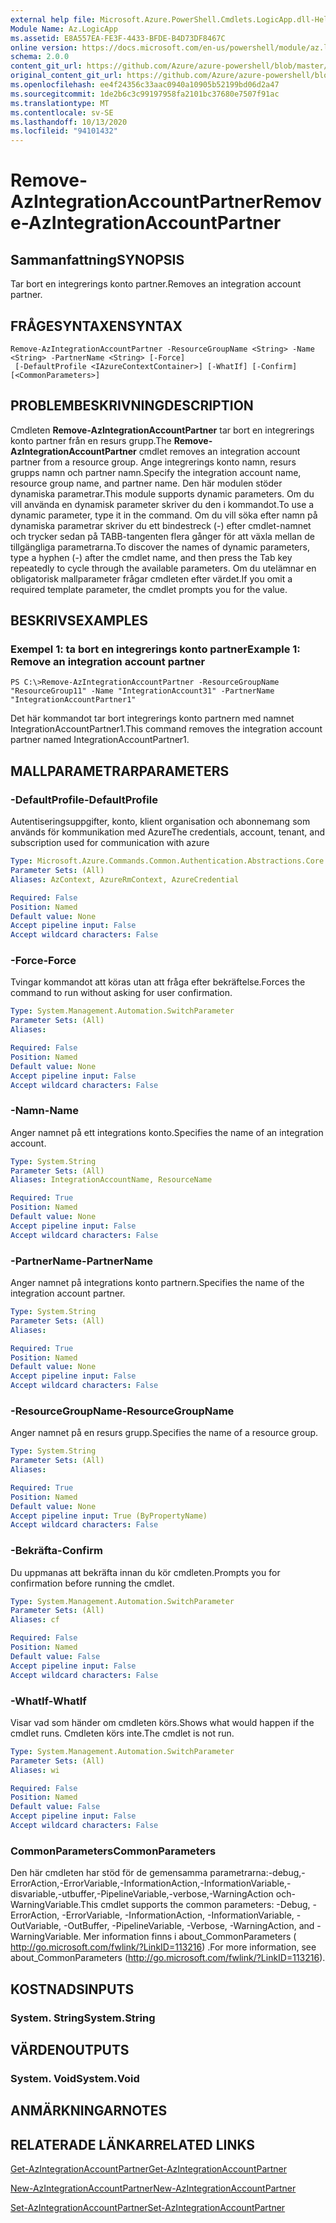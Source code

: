 ```yaml
---
external help file: Microsoft.Azure.PowerShell.Cmdlets.LogicApp.dll-Help.xml
Module Name: Az.LogicApp
ms.assetid: E8A557EA-FE3F-4433-BFDE-B4D73DF8467C
online version: https://docs.microsoft.com/en-us/powershell/module/az.logicapp/remove-azintegrationaccountpartner
schema: 2.0.0
content_git_url: https://github.com/Azure/azure-powershell/blob/master/src/LogicApp/LogicApp/help/Remove-AzIntegrationAccountPartner.md
original_content_git_url: https://github.com/Azure/azure-powershell/blob/master/src/LogicApp/LogicApp/help/Remove-AzIntegrationAccountPartner.md
ms.openlocfilehash: ee4f24356c33aac0940a10905b52199bd06d2a47
ms.sourcegitcommit: 1de2b6c3c99197958fa2101bc37680e7507f91ac
ms.translationtype: MT
ms.contentlocale: sv-SE
ms.lasthandoff: 10/13/2020
ms.locfileid: "94101432"
---
```

# <span data-ttu-id="47e3b-101">Remove-AzIntegrationAccountPartner</span><span class="sxs-lookup"><span data-stu-id="47e3b-101">Remove-AzIntegrationAccountPartner</span></span>

## <span data-ttu-id="47e3b-102">Sammanfattning</span><span class="sxs-lookup"><span data-stu-id="47e3b-102">SYNOPSIS</span></span>
<span data-ttu-id="47e3b-103">Tar bort en integrerings konto partner.</span><span class="sxs-lookup"><span data-stu-id="47e3b-103">Removes an integration account partner.</span></span>

## <span data-ttu-id="47e3b-104">FRÅGESYNTAXEN</span><span class="sxs-lookup"><span data-stu-id="47e3b-104">SYNTAX</span></span>

```
Remove-AzIntegrationAccountPartner -ResourceGroupName <String> -Name <String> -PartnerName <String> [-Force]
 [-DefaultProfile <IAzureContextContainer>] [-WhatIf] [-Confirm] [<CommonParameters>]
```

## <span data-ttu-id="47e3b-105">PROBLEMBESKRIVNING</span><span class="sxs-lookup"><span data-stu-id="47e3b-105">DESCRIPTION</span></span>
<span data-ttu-id="47e3b-106">Cmdleten **Remove-AzIntegrationAccountPartner** tar bort en integrerings konto partner från en resurs grupp.</span><span class="sxs-lookup"><span data-stu-id="47e3b-106">The **Remove-AzIntegrationAccountPartner** cmdlet removes an integration account partner from a resource group.</span></span>
<span data-ttu-id="47e3b-107">Ange integrerings konto namn, resurs grupps namn och partner namn.</span><span class="sxs-lookup"><span data-stu-id="47e3b-107">Specify the integration account name, resource group name, and partner name.</span></span>
<span data-ttu-id="47e3b-108">Den här modulen stöder dynamiska parametrar.</span><span class="sxs-lookup"><span data-stu-id="47e3b-108">This module supports dynamic parameters.</span></span>
<span data-ttu-id="47e3b-109">Om du vill använda en dynamisk parameter skriver du den i kommandot.</span><span class="sxs-lookup"><span data-stu-id="47e3b-109">To use a dynamic parameter, type it in the command.</span></span>
<span data-ttu-id="47e3b-110">Om du vill söka efter namn på dynamiska parametrar skriver du ett bindestreck (-) efter cmdlet-namnet och trycker sedan på TABB-tangenten flera gånger för att växla mellan de tillgängliga parametrarna.</span><span class="sxs-lookup"><span data-stu-id="47e3b-110">To discover the names of dynamic parameters, type a hyphen (-) after the cmdlet name, and then press the Tab key repeatedly to cycle through the available parameters.</span></span>
<span data-ttu-id="47e3b-111">Om du utelämnar en obligatorisk mallparameter frågar cmdleten efter värdet.</span><span class="sxs-lookup"><span data-stu-id="47e3b-111">If you omit a required template parameter, the cmdlet prompts you for the value.</span></span>

## <span data-ttu-id="47e3b-112">BESKRIVS</span><span class="sxs-lookup"><span data-stu-id="47e3b-112">EXAMPLES</span></span>

### <span data-ttu-id="47e3b-113">Exempel 1: ta bort en integrerings konto partner</span><span class="sxs-lookup"><span data-stu-id="47e3b-113">Example 1: Remove an integration account partner</span></span>
```
PS C:\>Remove-AzIntegrationAccountPartner -ResourceGroupName "ResourceGroup11" -Name "IntegrationAccount31" -PartnerName "IntegrationAccountPartner1"
```

<span data-ttu-id="47e3b-114">Det här kommandot tar bort integrerings konto partnern med namnet IntegrationAccountPartner1.</span><span class="sxs-lookup"><span data-stu-id="47e3b-114">This command removes the integration account partner named IntegrationAccountPartner1.</span></span>

## <span data-ttu-id="47e3b-115">MALLPARAMETRAR</span><span class="sxs-lookup"><span data-stu-id="47e3b-115">PARAMETERS</span></span>

### <span data-ttu-id="47e3b-116">-DefaultProfile</span><span class="sxs-lookup"><span data-stu-id="47e3b-116">-DefaultProfile</span></span>
<span data-ttu-id="47e3b-117">Autentiseringsuppgifter, konto, klient organisation och abonnemang som används för kommunikation med Azure</span><span class="sxs-lookup"><span data-stu-id="47e3b-117">The credentials, account, tenant, and subscription used for communication with azure</span></span>

```yaml
Type: Microsoft.Azure.Commands.Common.Authentication.Abstractions.Core.IAzureContextContainer
Parameter Sets: (All)
Aliases: AzContext, AzureRmContext, AzureCredential

Required: False
Position: Named
Default value: None
Accept pipeline input: False
Accept wildcard characters: False
```

### <span data-ttu-id="47e3b-118">-Force</span><span class="sxs-lookup"><span data-stu-id="47e3b-118">-Force</span></span>
<span data-ttu-id="47e3b-119">Tvingar kommandot att köras utan att fråga efter bekräftelse.</span><span class="sxs-lookup"><span data-stu-id="47e3b-119">Forces the command to run without asking for user confirmation.</span></span>

```yaml
Type: System.Management.Automation.SwitchParameter
Parameter Sets: (All)
Aliases:

Required: False
Position: Named
Default value: None
Accept pipeline input: False
Accept wildcard characters: False
```

### <span data-ttu-id="47e3b-120">-Namn</span><span class="sxs-lookup"><span data-stu-id="47e3b-120">-Name</span></span>
<span data-ttu-id="47e3b-121">Anger namnet på ett integrations konto.</span><span class="sxs-lookup"><span data-stu-id="47e3b-121">Specifies the name of an integration account.</span></span>

```yaml
Type: System.String
Parameter Sets: (All)
Aliases: IntegrationAccountName, ResourceName

Required: True
Position: Named
Default value: None
Accept pipeline input: False
Accept wildcard characters: False
```

### <span data-ttu-id="47e3b-122">-PartnerName</span><span class="sxs-lookup"><span data-stu-id="47e3b-122">-PartnerName</span></span>
<span data-ttu-id="47e3b-123">Anger namnet på integrations konto partnern.</span><span class="sxs-lookup"><span data-stu-id="47e3b-123">Specifies the name of the integration account partner.</span></span>

```yaml
Type: System.String
Parameter Sets: (All)
Aliases:

Required: True
Position: Named
Default value: None
Accept pipeline input: False
Accept wildcard characters: False
```

### <span data-ttu-id="47e3b-124">-ResourceGroupName</span><span class="sxs-lookup"><span data-stu-id="47e3b-124">-ResourceGroupName</span></span>
<span data-ttu-id="47e3b-125">Anger namnet på en resurs grupp.</span><span class="sxs-lookup"><span data-stu-id="47e3b-125">Specifies the name of a resource group.</span></span>

```yaml
Type: System.String
Parameter Sets: (All)
Aliases:

Required: True
Position: Named
Default value: None
Accept pipeline input: True (ByPropertyName)
Accept wildcard characters: False
```

### <span data-ttu-id="47e3b-126">-Bekräfta</span><span class="sxs-lookup"><span data-stu-id="47e3b-126">-Confirm</span></span>
<span data-ttu-id="47e3b-127">Du uppmanas att bekräfta innan du kör cmdleten.</span><span class="sxs-lookup"><span data-stu-id="47e3b-127">Prompts you for confirmation before running the cmdlet.</span></span>

```yaml
Type: System.Management.Automation.SwitchParameter
Parameter Sets: (All)
Aliases: cf

Required: False
Position: Named
Default value: False
Accept pipeline input: False
Accept wildcard characters: False
```

### <span data-ttu-id="47e3b-128">-WhatIf</span><span class="sxs-lookup"><span data-stu-id="47e3b-128">-WhatIf</span></span>
<span data-ttu-id="47e3b-129">Visar vad som händer om cmdleten körs.</span><span class="sxs-lookup"><span data-stu-id="47e3b-129">Shows what would happen if the cmdlet runs.</span></span>
<span data-ttu-id="47e3b-130">Cmdleten körs inte.</span><span class="sxs-lookup"><span data-stu-id="47e3b-130">The cmdlet is not run.</span></span>

```yaml
Type: System.Management.Automation.SwitchParameter
Parameter Sets: (All)
Aliases: wi

Required: False
Position: Named
Default value: False
Accept pipeline input: False
Accept wildcard characters: False
```

### <span data-ttu-id="47e3b-131">CommonParameters</span><span class="sxs-lookup"><span data-stu-id="47e3b-131">CommonParameters</span></span>
<span data-ttu-id="47e3b-132">Den här cmdleten har stöd för de gemensamma parametrarna:-debug,-ErrorAction,-ErrorVariable,-InformationAction,-InformationVariable,-disvariable,-utbuffer,-PipelineVariable,-verbose,-WarningAction och-WarningVariable.</span><span class="sxs-lookup"><span data-stu-id="47e3b-132">This cmdlet supports the common parameters: -Debug, -ErrorAction, -ErrorVariable, -InformationAction, -InformationVariable, -OutVariable, -OutBuffer, -PipelineVariable, -Verbose, -WarningAction, and -WarningVariable.</span></span> <span data-ttu-id="47e3b-133">Mer information finns i about_CommonParameters ( http://go.microsoft.com/fwlink/?LinkID=113216) .</span><span class="sxs-lookup"><span data-stu-id="47e3b-133">For more information, see about_CommonParameters (http://go.microsoft.com/fwlink/?LinkID=113216).</span></span>

## <span data-ttu-id="47e3b-134">KOSTNADS</span><span class="sxs-lookup"><span data-stu-id="47e3b-134">INPUTS</span></span>

### <span data-ttu-id="47e3b-135">System. String</span><span class="sxs-lookup"><span data-stu-id="47e3b-135">System.String</span></span>

## <span data-ttu-id="47e3b-136">VÄRDEN</span><span class="sxs-lookup"><span data-stu-id="47e3b-136">OUTPUTS</span></span>

### <span data-ttu-id="47e3b-137">System. Void</span><span class="sxs-lookup"><span data-stu-id="47e3b-137">System.Void</span></span>

## <span data-ttu-id="47e3b-138">ANMÄRKNINGAR</span><span class="sxs-lookup"><span data-stu-id="47e3b-138">NOTES</span></span>

## <span data-ttu-id="47e3b-139">RELATERADE LÄNKAR</span><span class="sxs-lookup"><span data-stu-id="47e3b-139">RELATED LINKS</span></span>

[<span data-ttu-id="47e3b-140">Get-AzIntegrationAccountPartner</span><span class="sxs-lookup"><span data-stu-id="47e3b-140">Get-AzIntegrationAccountPartner</span></span>](./Get-AzIntegrationAccountPartner.md)

[<span data-ttu-id="47e3b-141">New-AzIntegrationAccountPartner</span><span class="sxs-lookup"><span data-stu-id="47e3b-141">New-AzIntegrationAccountPartner</span></span>](./New-AzIntegrationAccountPartner.md)

[<span data-ttu-id="47e3b-142">Set-AzIntegrationAccountPartner</span><span class="sxs-lookup"><span data-stu-id="47e3b-142">Set-AzIntegrationAccountPartner</span></span>](./Set-AzIntegrationAccountPartner.md)



